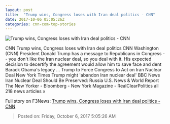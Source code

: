 ```yaml
---
layout: post
title:  "Trump wins, Congress loses with Iran deal politics - CNN"
date: 2017-10-06 05:05:26Z
categories: cnn-com-top-stories
---
```


![Trump wins, Congress loses with Iran deal politics - CNN](http://i2.cdn.cnn.com/cnnnext/dam/assets/170703180332-trump-wave-super-tease.jpg)

CNN Trump wins, Congress loses with Iran deal politics CNN Washington (CNN) President Donald Trump has a message to Republicans in Congress -- you don't like the Iran nuclear deal, so you deal with it. His expected decision to decertify the agreement would allow him to save face and dent Barack Obama's legacy ... Trump to Force Congress to Act on Iran Nuclear Deal New York Times Trump might 'abandon Iran nuclear deal' BBC News Iran Nuclear Deal Should Be Preserved: Russia U.S. News & World Report The New Yorker - Bloomberg - New York Magazine - RealClearPolitics all 218 news articles »


Full story on F3News: [Trump wins, Congress loses with Iran deal politics - CNN](http://www.f3nws.com/n/4tZq4E)

> Posted on: Friday, October 6, 2017 5:05:26 AM

